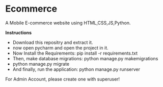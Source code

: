 # Ecommerce
A Mobile E-commerce website using HTML,CSS,JS,Python.

**Instructions**
- Download this repositry and extract it.
- now open pycharm and open the project in it.
- Now Install the Requirements: pip install -r requirements.txt
- Then, make database migrations: python manage.py makemigrations
- python manage.py migrate
- And finally, run the application: python manage.py runserver

For Admin Account, please create one with superuser!
